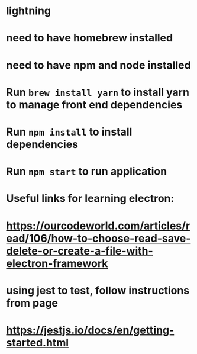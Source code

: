 # lightning
# need to have homebrew installed
# need to have npm and node installed
#
# Run `brew install yarn` to install yarn to manage front end dependencies
# Run `npm install` to install dependencies
#
# Run `npm start` to run application
#
# Useful links for learning electron:
# https://ourcodeworld.com/articles/read/106/how-to-choose-read-save-delete-or-create-a-file-with-electron-framework
#
# using jest to test, follow instructions from page
# https://jestjs.io/docs/en/getting-started.html
